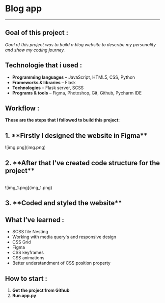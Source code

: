 # Blog app
<hr>

## Goal of this project :

*Goal of this project was to build a blog website to describe my personality and show my coding journey.*

## Technologie that i used : 
- **Programming languages** – JavaScript, HTML5, CSS, Python
- **Frameworks & libraries** – Flask
- **Technologies** – Flask server, SCSS
- **Programs & tools** – Figma, Photoshop, Git, Github, Pycharm IDE 


## Workflow :

<strong>These are the steps that I followed to build this project:</strong>

<h2>1. **Firstly I designed the website in Figma**</h2>
![img.png](img.png)
<h2>2. **After that I've created code structure for the project**</h2>
<br>
![img_1.png](img_1.png)
<h2>3. **Coded and styled the website**</h2>

## What I’ve learned :

- SCSS file Nesting
- Working with media query's and responsive design
- CSS Grid
- Figma
- CSS keyframes
- CSS animations
- Better understandment of CSS position property



## How to start : 

1. **Get the project from Github** 
2. **Run app.py**


